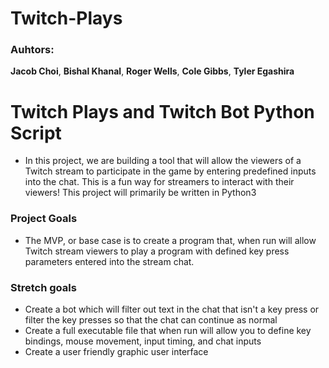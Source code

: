 # Twitch-Plays

### Auhtors:
**Jacob Choi**, **Bishal Khanal**, **Roger Wells**, **Cole Gibbs**, **Tyler Egashira**

# Twitch Plays and Twitch Bot Python Script
- In this project, we are building a tool that will allow the viewers of a Twitch stream to participate in the game by entering predefined inputs into the chat. This is a fun way for streamers to interact with their viewers!
This project will primarily be written in Python3
### Project Goals
- The MVP, or base case is to  create a program  that, when run will allow Twitch stream viewers  to play a program with defined key press parameters entered into the stream chat.
### Stretch goals
- Create a bot which will filter out  text in the chat that isn't a key press or filter the key presses so that the chat can continue as normal
- Create a full executable file that when run will allow you to define key bindings, mouse movement, input timing, and chat inputs 
- Create a user friendly graphic user interface
